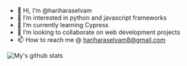- 👋 Hi, I’m @hariharaselvam
- 👀 I’m interested in python and javascript frameworks
- 🌱 I’m currently learning Cypress
- 💞️ I’m looking to collaborate on web development projects
- 📫 How to reach me @ hariharaselvam8@gmail.com

![My's github stats](https://github-readme-stats.vercel.app/api?username=hariharaselvam&show_icons=true&theme=radical)

<!---
hariharaselvam/hariharaselvam is a ✨ special ✨ repository because its `README.md` (this file) appears on your GitHub profile.
You can click the Preview link to take a look at your changes.
--->
